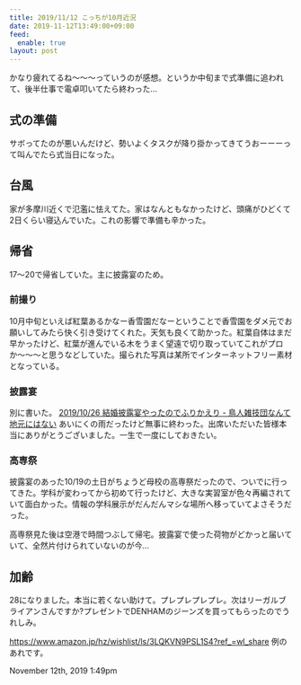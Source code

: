 ```yaml
---
title: 2019/11/12 こっちが10月近況
date: 2019-11-12T13:49:00+09:00
feed:
  enable: true
layout: post
---
```

<p>      かなり疲れてるね〜〜〜っていうのが感想。というか中旬まで式準備に追われて、後半仕事で電卓叩いてたら終わった…    </p>    <h2>式の準備</h2>    <p>      サボってたのが悪いんだけど、勢いよくタスクが降り掛かってきてうおーーーって叫んでたら式当日になった。    </p>    <h2>台風</h2>    <p>      家が多摩川近くで氾濫に怯えてた。家はなんともなかったけど、頭痛がひどくて2日くらい寝込んでいた。これの影響で準備も辛かった。    </p>    <h2>帰省</h2>    <p>17〜20で帰省していた。主に披露宴のため。</p>    <h3>前撮り</h3>    <p>      10月中旬といえば紅葉あるかなー香雪園だなーということで香雪園をダメ元でお願いしてみたら快く引き受けてくれた。天気も良くて助かった。紅葉自体はまだ早かったけど、紅葉が進んでいる木をうまく望遠で切り取っていてこれがプロか〜〜〜と思うなどしていた。撮られた写真は某所でインターネットフリー素材となっている。    </p>    <h3>披露宴</h3>    <p>      別に書いた。      <a href="https://kkkeag.tumblr.com/post/188630092885/20191026-%E7%B5%90%E5%A9%9A%E6%8A%AB%E9%9C%B2%E5%AE%B4%E3%82%84%E3%81%A3%E3%81%9F%E3%81%AE%E3%81%A7%E3%81%B5%E3%82%8A%E3%81%8B%E3%81%88%E3%82%8A" target="_blank">2019/10/26 結婚披露宴やったのでふりかえり -        鳥人雑技団なんて地元にはない</a>      あいにくの雨だったけど無事に終わった。出席いただいた皆様本当にありがとうございました。一生で一度にしておきたい。    </p>    <h3>高専祭</h3>    <p>      披露宴のあった10/19の土日がちょうど母校の高専祭だったので、ついでに行ってきた。学科が変わってから初めて行ったけど、大きな実習室が色々再編されていて面白かった。情報の学科展示がだんだんマシな場所へ移っていてよさそうだった。    </p>    <p>      高専祭見た後は空港で時間つぶして帰宅。披露宴で使った荷物がどかっと届いていて、全然片付けられていないのが今…    </p>    <h2>加齢</h2>    <p>      28になりました。本当に若くない助けて。プレプレプレプレ。次はリーガルブライアンさんですか?プレゼントでDENHAMのジーンズを買ってもらったのでうれしみ。    </p>    <p>      <a href="https://www.amazon.jp/hz/wishlist/ls/3LQKVN9PSL1S4?ref_=wl_share" target="_blank">https://www.amazon.jp/hz/wishlist/ls/3LQKVN9PSL1S4?ref_=wl_share</a>      例のあれです。    </p>    <div id="footer">      <span id="timestamp"> November 12th, 2019 1:49pm </span>    </div>

